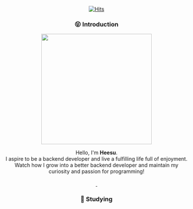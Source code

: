 <div align="center">

[![Hits](https://hits.seeyoufarm.com/api/count/incr/badge.svg?url=https%3A%2F%2Fgithub.com%2Fskagmltn7&count_bg=%23FF0000&title_bg=%23555555&icon=&icon_color=%23E7E7E7&title=hits&edge_flat=false)](https://hits.seeyoufarm.com)</br>

### :stuck_out_tongue_closed_eyes: Introduction
  <picture>
    <img src="https://user-images.githubusercontent.com/133394749/238045543-6f78902c-e2f9-4f44-9ee8-062734fa6f1e.gif" width="300" height="auto"/>
  </picture>
  <br/>

  Hello, I'm **Heesu**.</br>
 I aspire to be a backend developer and live a fulfilling life full of enjoyment.</br>
 Watch how I grow into a better backend developer and maintain my curiosity and passion for programming!</br></br>
<a href="https://skagmltn7.github.io">
  <img src="https://img.shields.io/badge/Blog-0000FF?style=flat-square&logo=buymeacoffee&logoColor=white" alt=""/> 
</a>
<a href="mailto:skagmltn7@ajou.ac.kr">
  <img src="https://img.shields.io/badge/Gmail-EA4335?style=flat-square&logo=Gmail&logoColor=white" alt=""/> 
</a>


### :muscle: Studying<br>
<img src="https://img.shields.io/badge/Spring-6DB33F?style=flat-square&logo=spring&logoColor=white" alt=""/>
<img src="https://img.shields.io/badge/Java-007396?style=flat-square&logo=java&logoColor=white" alt=""/>
<img src="https://img.shields.io/badge/MySQL-4479A1?style=flat-square&logo=mysql&logoColor=white" alt=""/>

<br>

<br>

<img src="http://mazassumnida.wtf/api/v2/generate_badge?boj=hisue7" alt="">

<br>
</div>
